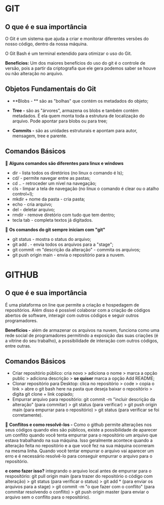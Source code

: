 # GIT



## O que é e sua importância

O Git é um sistema que ajuda a criar e monitorar diferentes versões do nosso código, dentro da nossa máquina.

O Git Bash é um terminal extendido para otimizar o uso do Git.

**Benefícios:** Um dos maiores benefícios do uso do git é o controle de versão, pois a partir da criptografia que ele gera podemos saber se houve ou não alteração no arquivo.



## Objetos Fundamentais do Git

- **Blobs - ** são as "bolhas" que contém os metadados do objeto;

- **Tree -** são as "árvores", armazena os blobs e também contém metadados. É ela quem monta toda a estrutura de localização do arquivo. Pode apontar para blobs ou para tree;

- **Commits -** são as unidades estruturais e apontam para autor, mensagem, tree e parente.

  

## Comandos Básicos

:dart: **Alguns comandos são diferentes para linux e windows**

- dir - lista todos os diretórios (no linux o comando é ls);
- cd/ - permite navegar entre as pastas;
- cd .. - retroceder um nível na navegação;
- cls - limpar a tela de navegação (no linux o comando é clear ou o atalho control+l);
- mkdir + nome da pasta - cria pasta;
- echo - cria arquivo;
- del - deletar arquivo;
- rmdir - remove diretório com tudo que tem dentro;
- tecla tab - completa textos já digitados.

:dart: **Os comandos do git sempre iniciam com "git"**

- git status - mostra o status do arquivo;
- git add . - envia todos os arquivos para a "stage";
- git commit -m "descrição da alteração" - commita os arquivos;
- git push origin main - envia o repositório para a nuvem.





# GITHUB

## **O que é e sua importância**

É uma plataforma on line que permite a criação e hospedagem de repositórios. Além disso é possível colaborar com a criação de códigos abertos de software, interagir com outros códigos e seguir outros programadores.

**Benefícios -** além de armazenar os arquivos na nuvem, funciona como uma rede social de programadores permitindo a exposição das suas criações (é a vitrine do seu trabalho), a possibilidade de interação com outros códigos, entre outras. 



## Comandos Básicos



- Criar repositório público: cria novo > adiciona o nome > marca a opção public > adiciona descrição > **se quiser** marca a opção Add README;
- Clonar repositório para Desktop: clica no repositório > code > copia o link > abre o git bash here na pasta que deseja baixar o repositório > digita git clone + link copiado;
- Empurrar arquivo para repositório: git commit -m "incluir descrição da alteração" (para commitar) > git status (para verificar) > git push origin main (para empurrar para o repositório) > git status (para verificar se foi corretamente).

:dart: **Conflitos e como resolvê-los -** Como o github permite alterações nos seus códigos quando eles são públicos, existe a possibilidade de aparecer um conflito quando você tenta empurrar para o repositório um arquivo que estava trabalhando na sua máquina. Isso geralmente acontece quando a alteração feita no repositório e a que você fez na sua máquina ocorreram na mesma linha. Quando você tentar empurrar o arquivo vai aparecer um erro e é necessário resolvê-lo para conseguir empurrar o arquivo para o repositório.

**e como fazer isso?** integrando o arquivo local antes de empurrar para o respositório: git pull origin main (para trazer do repositório o código com alteração) > git status (para verificar o status) > git add * (para enviar os arquivos para a stage) > git commit -m "o que fazer com o conflito" (para commitar resolvendo o conflito) > git push origin master (para enviar o arquivo sem o conflito para o repositório).